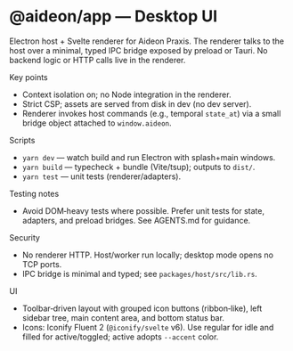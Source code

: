 # @aideon/app — Desktop UI

Electron host + Svelte renderer for Aideon Praxis. The renderer talks to the
host over a minimal, typed IPC bridge exposed by preload or Tauri. No backend
logic or HTTP calls live in the renderer.

Key points

- Context isolation on; no Node integration in the renderer.
- Strict CSP; assets are served from disk in dev (no dev server).
- Renderer invokes host commands (e.g., temporal `state_at`) via a small bridge
  object attached to `window.aideon`.

Scripts

- `yarn dev` — watch build and run Electron with splash+main windows.
- `yarn build` — typecheck + bundle (Vite/tsup); outputs to `dist/`.
- `yarn test` — unit tests (renderer/adapters).

Testing notes

- Avoid DOM‑heavy tests where possible. Prefer unit tests for state, adapters,
  and preload bridges. See AGENTS.md for guidance.

Security

- No renderer HTTP. Host/worker run locally; desktop mode opens no TCP ports.
- IPC bridge is minimal and typed; see `packages/host/src/lib.rs`.

UI

- Toolbar‑driven layout with grouped icon buttons (ribbon‑like), left sidebar
  tree, main content area, and bottom status bar.
- Icons: Iconify Fluent 2 (`@iconify/svelte` v6). Use regular for idle and
  filled for active/toggled; active adopts `--accent` color.
